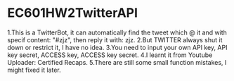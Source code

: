 # EC601HW2TwitterAPI
1.This is a TwitterBot, it can automatically find the tweet which @ it and with specif content: "#zjz", then reply it with: zjz.
2.But TWITTER always shut it down or restrict it, I have no idea.
3.You need to input your own API key, API key secret, ACCESS key, ACCESS key secret.
4.I learnt it from Youtube Uploader: Certified Recaps.
5.There are still some small function mistakes, I might fixed it later.
